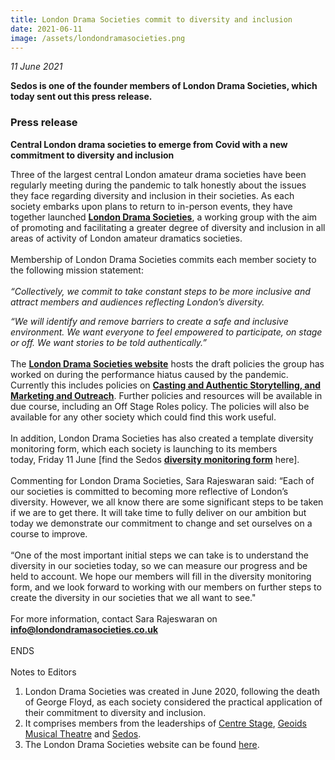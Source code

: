 ```yaml
---
title: London Drama Societies commit to diversity and inclusion
date: 2021-06-11
image: /assets/londondramasocieties.png
---
```

*11 June 2021*

**Sedos is one of the founder members of London Drama Societies, which today sent out this press release.** 

### Press release

**Central London drama societies to emerge from Covid with a new commitment to diversity and inclusion**

Three of the largest central London amateur drama societies have been regularly meeting during the pandemic to talk honestly about the issues they face regarding diversity and inclusion in their societies. As each society embarks upon plans to return to in-person events, they have together launched **[London Drama Societies](https://www.londondramasocieties.co.uk)**, a working group with the aim of promoting and facilitating a greater degree of diversity and inclusion in all areas of activity of London amateur dramatics societies.\
\
Membership of London Drama Societies commits each member society to the following mission statement:\
\
*“Collectively, we commit to take constant steps to be more inclusive and attract members and audiences reflecting London’s diversity.*

*“We will identify and remove barriers to create a safe and inclusive environment. We want everyone to feel empowered to participate, on stage or off. We want stories to be told authentically.”*\
\
The **[London Drama Societies website](https://www.londondramasocieties.co.uk)** hosts the draft policies the group has worked on during the performance hiatus caused by the pandemic. Currently this includes policies on **[Casting and Authentic Storytelling, and Marketing and Outreach](https://www.londondramasocieties.co.uk/home/resources)**. Further policies and resources will be available in due course, including an Off Stage Roles policy. The policies will also be available for any other society which could find this work useful. \
\
In addition, London Drama Societies has also created a template diversity monitoring form, which each society is launching to its members today, Friday 11 June [find the Sedos **[diversity monitoring form](https://forms.gle/SZwBmuVLcN8CiqgB6)** here].\
\
Commenting for London Drama Societies, Sara Rajeswaran said: “Each of our societies is committed to becoming more reflective of London’s diversity. However, we all know there are some significant steps to be taken if we are to get there. It will take time to fully deliver on our ambition but today we demonstrate our commitment to change and set ourselves on a course to improve.\
\
“One of the most important initial steps we can take is to understand the diversity in our societies today, so we can measure our progress and be held to account. We hope our members will fill in the diversity monitoring form, and we look forward to working with our members on further steps to create the diversity in our societies that we all want to see."\
\
For more information, contact Sara Rajeswaran on **[info@londondramasocieties.co.​uk](mailto:info@londondramasocieties.co.uk)**\
\
ENDS\
\
Notes to Editors

1. London Drama Societies was created in June 2020, following the death of George Floyd, as each society considered the practical application of their commitment to diversity and inclusion. 
2. It comprises members from the leaderships of [Centre Stage](https://www.centrestage.london), [Geoids Musical Theatre](http://www.geoidsmt.co.uk) and [Sedos](https://sedos.co.uk).
3. The London Drama Societies website can be found [here](https://www.londondramasocieties.co.uk).